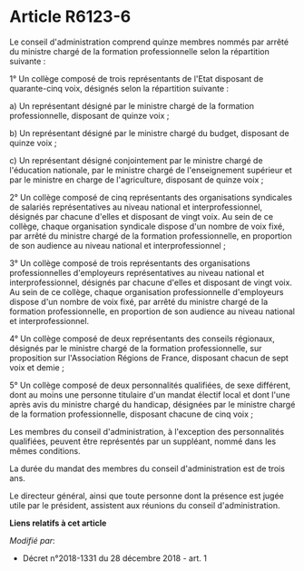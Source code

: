 # Article R6123-6

Le conseil d'administration comprend quinze membres nommés par arrêté du ministre chargé de la formation professionnelle
selon la répartition suivante :

1° Un collège composé de trois représentants de l'Etat disposant de quarante-cinq voix, désignés selon la répartition
suivante :

a) Un représentant désigné par le ministre chargé de la formation professionnelle, disposant de quinze voix ;

b) Un représentant désigné par le ministre chargé du budget, disposant de quinze voix ;

c) Un représentant désigné conjointement par le ministre chargé de l'éducation nationale, par le ministre chargé de
l'enseignement supérieur et par le ministre en charge de l'agriculture, disposant de quinze voix ;

2° Un collège composé de cinq représentants des organisations syndicales de salariés représentatives au niveau national et
interprofessionnel, désignés par chacune d'elles et disposant de vingt voix. Au sein de ce collège, chaque organisation
syndicale dispose d'un nombre de voix fixé, par arrêté du ministre chargé de la formation professionnelle, en proportion de
son audience au niveau national et interprofessionnel ;

3° Un collège composé de trois représentants des organisations professionnelles d'employeurs représentatives au niveau
national et interprofessionnel, désignés par chacune d'elles et disposant de vingt voix. Au sein de ce collège, chaque
organisation professionnelle d'employeurs dispose d'un nombre de voix fixé, par arrêté du ministre chargé de la formation
professionnelle, en proportion de son audience au niveau national et interprofessionnel.

4° Un collège composé de deux représentants des conseils régionaux, désignés par le ministre chargé de la formation
professionnelle, sur proposition sur l'Association Régions de France, disposant chacun de sept voix et demie ;

5° Un collège composé de deux personnalités qualifiées, de sexe différent, dont au moins une personne titulaire d'un mandat
électif local et dont l'une après avis du ministre chargé du handicap, désignées par le ministre chargé de la formation
professionnelle, disposant chacune de cinq voix ;

Les membres du conseil d'administration, à l'exception des personnalités qualifiées, peuvent être représentés par un
suppléant, nommé dans les mêmes conditions.

La durée du mandat des membres du conseil d'administration est de trois ans.

Le directeur général, ainsi que toute personne dont la présence est jugée utile par le président, assistent aux réunions du
conseil d'administration.

**Liens relatifs à cet article**

_Modifié par_:

  - Décret n°2018-1331 du 28 décembre 2018 - art. 1
